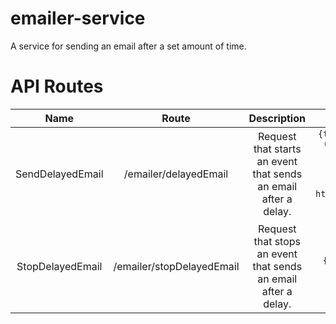 # emailer-service
A service for sending an email after a set amount of time.

# API Routes
Name | Route | Description | Payload
| :---: | :---: | :---: | :---:
SendDelayedEmail | /emailer/delayedEmail | Request that starts an event that sends an email after a delay. | `{to: string (email) , subject: string, text: string, html:string, delay: number}`
StopDelayedEmail  | /emailer/stopDelayedEmail | Request that stops an event that sends an email after a delay. | {to: string (email)}
